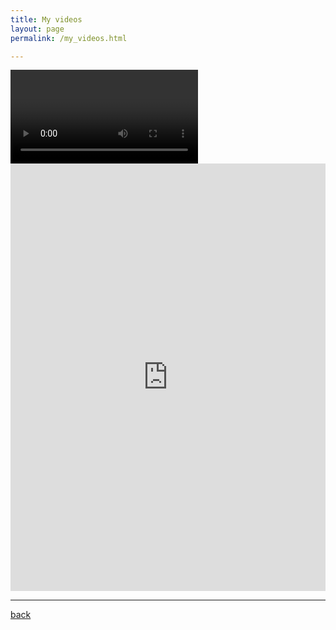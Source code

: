 ```yaml
---
title: My videos
layout: page
permalink: /my_videos.html

---
```


<head>
<script src='//cameratag.com/api/v5/js/cameratag.js' type='text/javascript'></script>
</head>

<input type="hidden" name="musiccase[video_uuid]" value="[VIDEO_UUID]"/>
<video id='MyPlayer1' data-uuid='[YOUR_VIDEO_UUID]'></video>




<style>.embed-container { position: relative; padding-bottom: 56.25%; height: 400; overflow: hidden; max-width: 100%; } .embed-container iframe, .embed-container object, .embed-container embed { position: absolute; top: 0; left: 0; width: 100%; height: 100%; }</style><div class='embed-container'><iframe src='https://cameratag.com/apps/a-a0a6c3f0-8d20-0132-1161-22000a8c0328/videos/' style='border:0'></iframe></div>

***

[back](G1_A1_pathway2.html)

